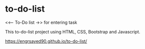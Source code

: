 # to-do-list
<<-- To-Do list ->> for entering task

This to-do-list project using HTML, CSS, Bootstrap and Javascript. 

https://engrsayed90.github.io/to-do-list/
